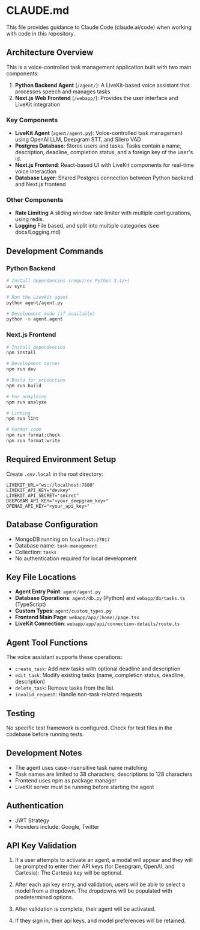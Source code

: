 # CLAUDE.md

This file provides guidance to Claude Code (claude.ai/code) when working with code in this repository.

## Architecture Overview

This is a voice-controlled task management application built with two main components:

1. **Python Backend Agent** (`/agent/`): A LiveKit-based voice assistant that processes speech and manages tasks
2. **Next.js Web Frontend** (`/webapp/`): Provides the user interface and LiveKit integration

### Key Components

- **LiveKit Agent** (`agent/agent.py`): Voice-controlled task management using OpenAI LLM, Deepgram STT, and Silero VAD
- **Postgres Database**: Stores users and tasks. Tasks contain a name, description, deadline, completion status, and a foreign key of the user's id.
- **Next.js Frontend**: React-based UI with LiveKit components for real-time voice interaction
- **Database Layer**: Shared Postgres connection between Python backend and Next.js frontend

### Other Components

- **Rate Limiting** A sliding window rate limiter with multiple configurations, using redis.
- **Logging** File based, and split into multiple categories (see docs/Logging.md)

## Development Commands

### Python Backend
```bash
# Install dependencies (requires Python 3.12+)
uv sync

# Run the LiveKit agent
python agent/agent.py

# Development mode (if available)
python -m agent.agent
```

### Next.js Frontend
```bash
# Install dependencies
npm install

# Development server
npm run dev

# Build for production
npm run build

# For anaylzing
npm run analyze

# Linting
npm run lint

# Format code
npm run format:check
npm run format:write
```

## Required Environment Setup

Create `.env.local` in the root directory:
```
LIVEKIT_URL="ws://localhost:7880"
LIVEKIT_API_KEY="devkey"
LIVEKIT_API_SECRET="secret"
DEEPGRAM_API_KEY="<your_deepgram_key>"
OPENAI_API_KEY="<your_api_key>"
```

## Database Configuration

- MongoDB running on `localhost:27017`
- Database name: `task-management`
- Collection: `tasks`
- No authentication required for local development

## Key File Locations

- **Agent Entry Point**: `agent/agent.py`
- **Database Operations**: `agent/db.py` (Python) and `webapp/db/tasks.ts` (TypeScript)
- **Custom Types**: `agent/custom_types.py`
- **Frontend Main Page**: `webapp/app/(home)/page.tsx`
- **LiveKit Connection**: `webapp/app/api/connection-details/route.ts`

## Agent Tool Functions

The voice assistant supports these operations:
- `create_task`: Add new tasks with optional deadline and description
- `edit_task`: Modify existing tasks (name, completion status, deadline, description)
- `delete_task`: Remove tasks from the list
- `invalid_request`: Handle non-task-related requests

## Testing

No specific test framework is configured. Check for test files in the codebase before running tests.

## Development Notes

- The agent uses case-insensitive task name matching
- Task names are limited to 38 characters, descriptions to 128 characters
- Frontend uses npm as package manager
- LiveKit server must be running before starting the agent

## Authentication
- JWT Strategy
- Providers include: Google, Twitter

## API Key Validation
1. If a user attempts to activate an agent, a modal will appear and they will be prompted to enter their API keys (for Deepgram, OpenAI, and Cartesia): The Cartesia key will be optional.

2. After each api key entry, and validation, users will be able to select a model from a dropdown. The dropdowns will be populated with predetermined options.

3. After validation is complete, their agent will be activated.

4. If they sign in, their api keys, and model preferences will be retained.